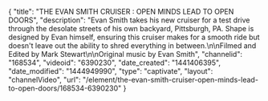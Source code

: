 {
    "title": "THE EVAN SMITH CRUISER : OPEN MINDS LEAD TO OPEN DOORS",
    "description": "Evan Smith takes his new cruiser for a test drive through the desolate streets of his own backyard, Pittsburgh, PA. Shape is designed by Evan himself, ensuring this cruiser makes for a smooth ride but doesn't leave out the ability to shred everything in between.\n\nFilmed and Edited by Mark Stewart\n\nOriginal music by Evan Smith",
    "channelid": "168534",
    "videoid": "6390230",
    "date_created": "1441406395",
    "date_modified": "1444949990",
    "type": "captivate",
    "layout": "channelVideo",
    "url": "\/element\/the-evan-smith-cruiser-open-minds-lead-to-open-doors\/168534-6390230"
}